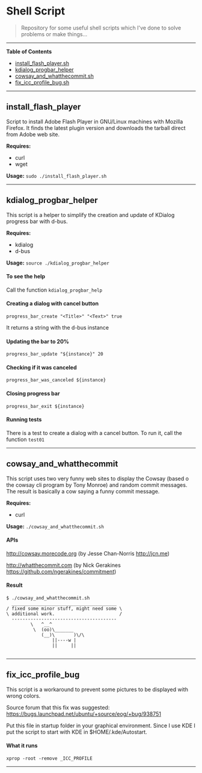 # Shell Script

> Repository for some useful shell scripts which I've done to solve problems or make things...

---
**Table of Contents**  

- [install_flash_player.sh](#install_flash_player)
- [kdialog_progbar_helper](#kdialog_progbar_helper)
- [cowsay_and_whatthecommit.sh](#cowsay_and_whatthecommit)
- [fix_icc_profile_bug.sh](#fix_icc_profile_bug)



---
## install_flash_player
Script to install Adobe Flash Player in GNU/Linux machines with Mozilla Firefox. It finds the latest plugin version and downloads the tarball direct from Adobe web site.

**Requires:**
* curl
* wget

**Usage:** ``sudo ./install_flash_player.sh``

---

## kdialog_progbar_helper
This script is a helper to simplify the creation and update of KDialog progress bar with d-bus.

**Requires:**
* kdialog
* d-bus


**Usage:** ``source ./kdialog_progbar_helper``

#### To see the help

Call the function ``kdialog_progbar_help``


#### Creating a dialog with cancel button
``progress_bar_create "<Title>" "<Text>" true``

It returns a string with the d-bus instance


#### Updating the bar to 20%
``progress_bar_update "${instance}" 20``

#### Checking if it was canceled
``progress_bar_was_canceled ${instance}``

#### Closing progress bar
``progress_bar_exit ${instance}``

#### Running tests
There is a test to create a dialog with a cancel button. To run it, call the function ``test01``

---


## cowsay_and_whatthecommit

This script uses two very funny web sites to display the Cowsay (based o the cowsay cli program by Tony Monroe) and random commit messages. The result is basically a cow saying a funny commit message.

**Requires:**
* curl

**Usage:** ``./cowsay_and_whatthecommit.sh``


#### APIs

http://cowsay.morecode.org (by Jesse Chan-Norris <http://jcn.me>)

http://whatthecommit.com (by Nick Gerakines <https://github.com/ngerakines/commitment>)


#### Result
```
$ ./cowsay_and_whatthecommit.sh
  _______________________________________
/ fixed some minor stuff, might need some \
\ additional work.                        /
  ---------------------------------------
         \   ^__^ 
          \  (oo)\_______
             (__)\       )\/\
                 ||----w |
                 ||     ||
    
```

---
## fix_icc_profile_bug
This script is a workaround to prevent some pictures to be displayed with wrong colors. 

Source forum that this fix was suggested: https://bugs.launchpad.net/ubuntu/+source/eog/+bug/938751

Put this file in startup folder in your graphical environment. Since I use KDE I put the script to start with KDE in $HOME/.kde/Autostart.

#### What it runs
``xprop -root -remove _ICC_PROFILE``

---